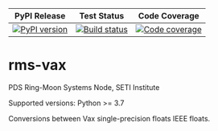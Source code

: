 | PyPI Release | Test Status | Code Coverage |
| ------------ | ----------- | ------------- |
| [![PyPI version](https://badge.fury.io/py/vax.svg)](https://badge.fury.io/py/vax) | [![Build status](https://img.shields.io/github/actions/workflow/status/SETI/rms-vax/run-tests.yml?branch=master)](https://github.com/SETI/rms-vax/actions) | [![Code coverage](https://img.shields.io/codecov/c/github/SETI/rms-vax/main?logo=codecov)](https://codecov.io/gh/SETI/rms-vax) |

# rms-vax

PDS Ring-Moon Systems Node, SETI Institute

Supported versions: Python >= 3.7

Conversions between Vax single-precision floats IEEE floats.
